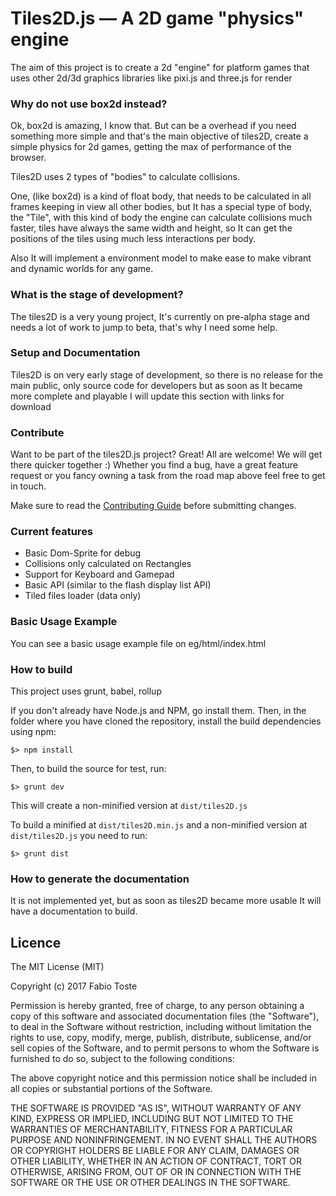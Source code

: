 Tiles2D.js — A 2D game "physics" engine
=============

The aim of this project is to create a 2d "engine" for platform games that uses other 2d/3d graphics libraries like pixi.js and three.js for render

### Why do not use box2d instead?

Ok, box2d is amazing, I know that. But can be a overhead if you need something more simple and that's the main objective of tiles2D,
create a simple physics for 2d games, getting the max of performance of the browser.

Tiles2D uses 2 types of "bodies" to calculate collisions.

One, (like box2d) is a kind of float body, that needs to be calculated in all frames keeping in view all other bodies,
but It has a special type of body, the "Tile", with this kind of body the engine can calculate collisions much faster,
tiles have always the same width and height, so It can get the positions of the tiles using much less interactions per body.

Also It will implement a environment model to make ease to make vibrant and dynamic worlds for any game.

### What is the stage of development?

The tiles2D is a very young project, It's currently on pre-alpha stage and needs a lot of work to jump to beta, that's why I need some help.

### Setup and Documentation ###

Tiles2D is on very early stage of development, so there is no release for the main public, only source code for developers
but as soon as It became more complete and playable I will update this section with links for download

### Contribute ###

Want to be part of the tiles2D.js project? Great! All are welcome! We will get there quicker
together :) Whether you find a bug, have a great feature request or you fancy owning a task
from the road map above feel free to get in touch.

Make sure to read the [Contributing Guide](https://github.com/tostegroo/tiles2D.js/blob/master/CONTRIBUTING.md)
before submitting changes.

### Current features ###

- Basic Dom-Sprite for debug
- Collisions only calculated on Rectangles
- Support for Keyboard and Gamepad
- Basic API (similar to the flash display list API)
- Tiled files loader (data only)

### Basic Usage Example ###

You can see a basic usage example file on eg/html/index.html

### How to build ###

This project uses grunt, babel, rollup

If you don't already have Node.js and NPM, go install them. Then, in the folder where you have cloned
the repository, install the build dependencies using npm:

```
$> npm install
```

Then, to build the source for test, run:

```
$> grunt dev
```

This will create a non-minified version at `dist/tiles2D.js`

To build a minified at `dist/tiles2D.min.js` and a non-minified version at `dist/tiles2D.js` you need to run:

```
$> grunt dist
```

### How to generate the documentation ###

It is not implemented yet, but as soon as tiles2D became more usable It will have a documentation to build.


## Licence
The MIT License (MIT)

Copyright (c) 2017 Fabio Toste

Permission is hereby granted, free of charge, to any person obtaining a copy
of this software and associated documentation files (the "Software"), to deal
in the Software without restriction, including without limitation the rights
to use, copy, modify, merge, publish, distribute, sublicense, and/or sell
copies of the Software, and to permit persons to whom the Software is
furnished to do so, subject to the following conditions:

The above copyright notice and this permission notice shall be included in all
copies or substantial portions of the Software.

THE SOFTWARE IS PROVIDED "AS IS", WITHOUT WARRANTY OF ANY KIND, EXPRESS OR
IMPLIED, INCLUDING BUT NOT LIMITED TO THE WARRANTIES OF MERCHANTABILITY,
FITNESS FOR A PARTICULAR PURPOSE AND NONINFRINGEMENT. IN NO EVENT SHALL THE
AUTHORS OR COPYRIGHT HOLDERS BE LIABLE FOR ANY CLAIM, DAMAGES OR OTHER
LIABILITY, WHETHER IN AN ACTION OF CONTRACT, TORT OR OTHERWISE, ARISING FROM,
OUT OF OR IN CONNECTION WITH THE SOFTWARE OR THE USE OR OTHER DEALINGS IN THE
SOFTWARE.
